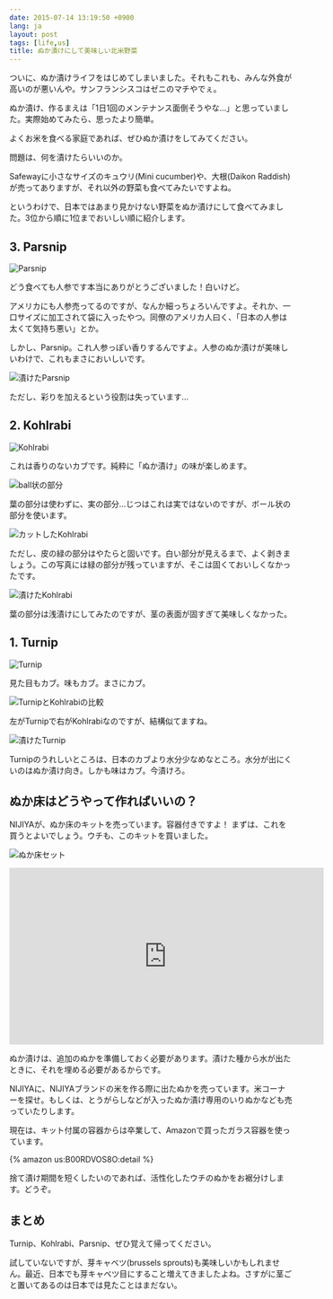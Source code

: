 ```yaml
---
date: 2015-07-14 13:19:50 +0900
lang: ja
layout: post
tags: [life,us]
title: ぬか漬けにして美味しい北米野菜
---
```


ついに、ぬか漬けライフをはじめてしまいました。それもこれも、みんな外食が高いのが悪いんや。サンフランシスコはゼニのマチやでぇ。

ぬか漬け、作るまえは「1日1回のメンテナンス面倒そうやな…」と思っていました。実際始めてみたら、思ったより簡単。

よくお米を食べる家庭であれば、ぜひぬか漬けをしてみてください。

問題は、何を漬けたらいいのか。

Safewayに小さなサイズのキュウリ(Mini cucumber)や、大根(Daikon Raddish)が売ってありますが、それ以外の野菜も食べてみたいですよね。

というわけで、日本ではあまり見かけない野菜をぬか漬けにして食べてみました。3位から順に1位までおいしい順に紹介します。

## 3. Parsnip

![Parsnip](/assets/images/entry/2015-07-13/parsnip.jpg)

どう食べても人参です本当にありがとうございました！白いけど。

アメリカにも人参売ってるのですが、なんか細っちょろいんですよ。それか、一口サイズに加工されて袋に入ったやつ。同僚のアメリカ人曰く、「日本の人参は太くて気持ち悪い」とか。

しかし、Parsnip。これ人参っぽい香りするんですよ。人参のぬか漬けが美味しいわけで、これもまさにおいしいです。

![漬けたParsnip](/assets/images/entry/2015-07-13/parsnip-duke.jpg)

ただし、彩りを加えるという役割は失っています…

## 2. Kohlrabi

![Kohlrabi](/assets/images/entry/2015-07-13/kohlrabi.jpg)

これは香りのないカブです。純粋に「ぬか漬け」の味が楽しめます。

![ball状の部分](/assets/images/entry/2015-07-13/kohlrabi-ball.jpg)

葉の部分は使わずに、実の部分…じつはこれは実ではないのですが、ボール状の部分を使います。

![カットしたKohlrabi](/assets/images/entry/2015-07-13/kohlrabi-cut.jpg)

ただし、皮の緑の部分はやたらと固いです。白い部分が見えるまで、よく剥きましょう。この写真には緑の部分が残っていますが、そこは固くておいしくなかったです。

![漬けたKohlrabi](/assets/images/entry/2015-07-13/kohlrabi-duke.jpg)

葉の部分は浅漬けにしてみたのですが、茎の表面が固すぎて美味しくなかった。

## 1. Turnip

![Turnip](/assets/images/entry/2015-07-13/turnip.jpg)

見た目もカブ。味もカブ。まさにカブ。

![TurnipとKohlrabiの比較](/assets/images/entry/2015-07-13/turnip-kohlrabi.jpg)

左がTurnipで右がKohlrabiなのですが、結構似てますね。

![漬けたTurnip](/assets/images/entry/2015-07-13/turnip-duke.jpg)

Turnipのうれしいところは、日本のカブより水分少なめなところ。水分が出にくいのはぬか漬け向き。しかも味はカブ。今漬けろ。

## ぬか床はどうやって作ればいいの？

NIJIYAが、ぬか床のキットを売っています。容器付きですよ！ まずは、これを買うとよいでしょう。ウチも、このキットを買いました。

![ぬか床セット](/assets/images/entry/2015-07-13/nijiya-nukadoko.jpg)

<div class="iframe-responsive-wrapper iframe-responsive-wrapper-16-9">
    <iframe width="560" height="315" src="https://www.youtube.com/embed/Q7YUEDrKdlQ" frameborder="0" allowfullscreen></iframe>
</div>

ぬか漬けは、追加のぬかを準備しておく必要があります。漬けた種から水が出たときに、それを埋める必要があるからです。

NIJIYAに、NIJIYAブランドの米を作る際に出たぬかを売っています。米コーナーを探せ。もしくは、とうがらしなどが入ったぬか漬け専用のいりぬかなども売っていたりします。

現在は、キット付属の容器からは卒業して、Amazonで買ったガラス容器を使っています。

{% amazon us:B00RDVOS8O:detail %}

捨て漬け期間を短くしたいのであれば、活性化したウチのぬかをお裾分けします。どうぞ。

## まとめ

Turnip、Kohlrabi、Parsnip、ぜひ覚えて帰ってください。

試していないですが、芽キャベツ(brussels sprouts)も美味しいかもしれません。最近、日本でも芽キャベツ目にすること増えてきましたよね。さすがに茎ごと置いてあるのは日本では見たことはまだない。
